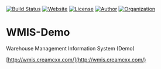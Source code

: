 [![Build Status](https://travis-ci.org/iROCKBUNNY/WMIS-Demo.svg?branch=master)](https://travis-ci.org/iROCKBUNNY/WMIS-Demo)
[![Website](https://img.shields.io/badge/website-up-brightgreen.svg)](http://wmis.creamcxx.com/)
[![License](https://img.shields.io/badge/license-MIT-blue.svg)](/LICENSE)
[![Author](https://img.shields.io/badge/author-iROCKBUNNY-D02142.svg)](http://irockbunny.com/)
[![Organization](https://img.shields.io/badge/org-TEELAB-4078C0.svg)](http://teelab.net/)

# WMIS-Demo
Warehouse Management Information System (Demo)

[http://wmis.creamcxx.com/](http://wmis.creamcxx.com/)